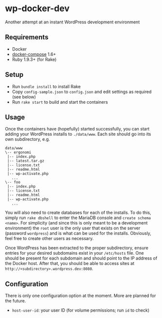 # wp-docker-dev

Another attempt at an instant WordPress development environment

## Requirements

- Docker
- [docker-compose](https://docs.docker.com/compose/) 1.6+
- Ruby 1.9.3+ (for Rake)

## Setup

- Run `bundle install` to install Rake
- Copy `config-sample.json` to `config.json` and edit settings
as required (see below)
- Run `rake start` to build and start the containers

## Usage

Once the containers have (hopefully) started successfully, you can start
adding your WordPress installs to `./data/www`. Each site should go into
its own subdirectory, e.g.

    data/www
    \-- ergonomi
     |-- index.php
     |-- latest.tar.gz
     |-- license.txt
     |-- readme.html
     |-- wp-activate.php
       ...
    \-- foo
     |-- index.php
     |-- license.txt
     |-- readme.html
     |-- wp-activate.php
       ...
    
You will also need to create databases for each of the installs. To do this,
simply run `rake dbshell` to enter the MariaDB console and `create schema <name>`.
For simplicity (and since this is only meant to be a development environment) the
`root` user is the only user that exists on the server (password `wordpress`) and
is what can be used for the installs. Obviously, feel free to create other users
as necessary.

Once WordPress has been extracted to the proper subdirectory, ensure entries for
your desired subdomains exist in your `/etc/hosts` file. One should be present for
each subdomain and should point to the IP address of the Docker host. After that, 
you should be able to access sites at `http://<subdirectory>.wordpress.dev:8080`.

## Configuration

There is only one configuration option at the moment. More are planned for
the future.

- `host-user-id`: your user ID (for volume permissions; run `id` to check)

